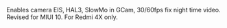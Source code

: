 Enables camera EIS, HAL3, SlowMo in GCam, 30/60fps fix night time video. Revised for MIUI 10. For Redmi 4X only.
